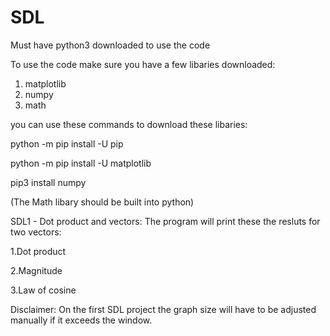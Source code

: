 # SDL

Must have python3 downloaded to use the code

To use the code make sure you have a few libaries downloaded:
1. matplotlib 
2. numpy
3. math

you can use these commands to download these libaries:

python -m pip install -U pip

python -m pip install -U matplotlib

pip3 install numpy

(The Math libary should be built into python)

SDL1 - Dot product and vectors:
The program will print these the resluts for two vectors:

1.Dot product

2.Magnitude

3.Law of cosine


Disclaimer:
On the first SDL project the graph size will have to be adjusted manually if it exceeds the window.
